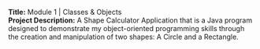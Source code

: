 **Title:** Module 1 | Classes & Objects<br>
**Project Description:** A Shape Calculator Application that is a Java program designed to demonstrate my object-oriented programming skills through the creation and manipulation of two shapes: A Circle and a Rectangle.
